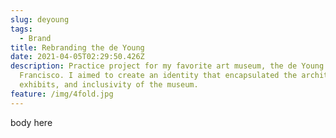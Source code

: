 ```yaml
---
slug: deyoung
tags:
  - Brand
title: Rebranding the de Young
date: 2021-04-05T02:29:50.426Z
description: Practice project for my favorite art museum, the de Young in San
  Francisco. I aimed to create an identity that encapsulated the architecture,
  exhibits, and inclusivity of the museum.
feature: /img/4fold.jpg
---
```

body here